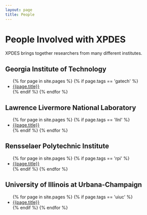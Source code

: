 ```yaml
---
layout: page
title: People
---
```


# People Involved with XPDES

XPDES brings together researchers from many different institutes.

## Georgia Institute of Technology

<ul>
{% for page in site.pages %}
   {% if page.tags == 'gatech' %}
      <li><a href='{{site.url}}{{page.url}}'>{{page.title}}</a></li>
   {% endif %}
{% endfor %}
</ul>

## Lawrence Livermore National Laboratory

<ul>
{% for page in site.pages %}
   {% if page.tags == 'llnl' %}
      <li><a href='{{site.url}}{{page.url}}'>{{page.title}}</a></li>
   {% endif %}
{% endfor %}
</ul>

## Rensselaer Polytechnic Institute

<ul>
{% for page in site.pages %}
   {% if page.tags == 'rpi' %}
      <li><a href='{{site.url}}{{page.url}}'>{{page.title}}</a></li>
   {% endif %}
{% endfor %}
</ul>

## University of Illinois at Urbana-Champaign

<ul>
{% for page in site.pages %}
   {% if page.tags == 'uiuc' %}
      <li><a href='{{site.url}}{{page.url}}'>{{page.title}}</a></li>
   {% endif %}
{% endfor %}
</ul>
